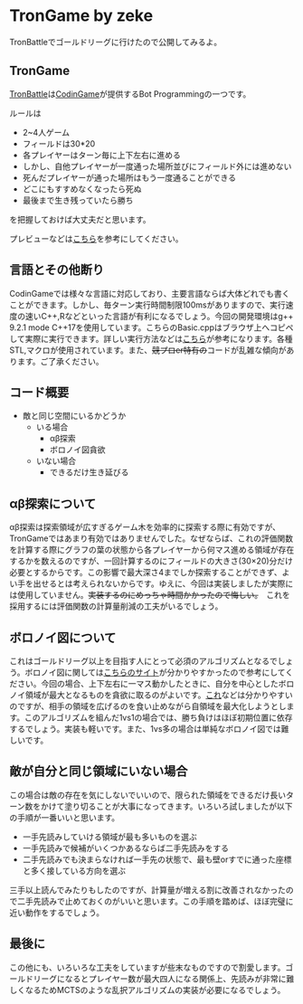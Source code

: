 # TronGame by zeke

TronBattleでゴールドリーグに行けたので公開してみるよ。

## TronGame

[TronBattle](https://www.codingame.com/multiplayer/bot-programming/tron-battle)は[CodinGame](https://www.codingame.com/home)が提供するBot Programmingの一つです。

ルールは
- 2~4人ゲーム
- フィールドは30*20
- 各プレイヤーはターン毎に上下左右に進める
- しかし、自他プレイヤーが一度通った場所並びにフィールド外には進めない
- 死んだプレイヤーが通った場所はもう一度通ることができる
- どこにもすすめなくなったら死ぬ
- 最後まで生き残っていたら勝ち

を把握しておけば大丈夫だと思います。

プレビューなどは[こちら](https://www.codingame.com/replay/480039590
)を参考にしてください。


## 言語とその他断り

CodinGameでは様々な言語に対応しており、主要言語ならば大体どれでも書くことができます。しかし、毎ターン実行時間制限100msがありますので、実行速度の速いC++,Rなどといった言語が有利になるでしょう。今回の開発環境はg++ 9.2.1 mode C++17を使用しています。こちらのBasic.cppはブラウザ上へコピペして実際に実行できます。詳しい実行方法などは[こちら](https://qiita.com/javacommons/items/b178c924199d1a6d524d)が参考になります。各種STL,マクロが使用されています。また、~~競プロer特有の~~コードが乱雑な傾向があります。ご了承ください。


## コード概要

- 敵と同じ空間にいるかどうか
    - いる場合
        - αβ探索
        - ボロノイ図貪欲
    - いない場合
        - できるだけ生き延びる


## αβ探索について

αβ探索は探索領域が広すぎるゲーム木を効率的に探索する際に有効ですが、TronGameではあまり有効ではありませんでした。なぜならば、これの評価関数を計算する際にグラフの葉の状態から各プレイヤーから何マス進める領域が存在するかを数えるのですが、一回計算するのにフィールドの大きさ(30×20)分だけ必要とするからです。この影響で最大深さ4までしか探索することができず、よい手を出せるとは考えられないからです。ゆえに、今回は実装しましたが実際には使用していません。~~実装するのにめっちゃ時間かかったので悔しい。~~　これを採用するには評価関数の計算量削減の工夫がいるでしょう。

## ボロノイ図について

これはゴールドリーグ以上を目指す人にとって必須のアルゴリズムとなるでしょう。ボロノイ図に関しては[こちらのサイト](http://www.ics.kagoshima-u.ac.jp/~fuchida/edu/algorithm/voronoi-diagram/voronoi-diagram.html)が分かりやすかったので参考にしてください。今回の場合、上下左右に一マス動かしたときに、自分を中心としたボロノイ領域が最大となるものを貪欲に取るのがよいです。[これ](https://www.codingame.com/replay/480065627
)などは分かりやすいのですが、相手の領域を広げるのを食い止めながら自領域を最大化しようとします。このアルゴリズムを組んだ1vs1の場合では、勝ち負けはほぼ初期位置に依存するでしょう。実装も軽いです。また、1vs多の場合は単純なボロノイ図では難しいです。

## 敵が自分と同じ領域にいない場合
この場合は敵の存在を気にしないでいいので、限られた領域をできるだけ長いターン数をかけて塗り切ることが大事になってきます。いろいろ試しましたが以下の手順が一番いいと思います。

- 一手先読みしていける領域が最も多いものを選ぶ
- 一手先読みで候補がいくつかあるならば二手先読みをする
- 二手先読みでも決まらなければ一手先の状態で、最も壁orすでに通った座標と多く接している方向を選ぶ

三手以上読んでみたりもしたのですが、計算量が増える割に改善されなかったので二手先読みで止めておくのがいいと思います。この手順を踏めば、ほぼ完璧に近い動作をするでしょう。

## 最後に
この他にも、いろいろな工夫をしていますが些末なものですので割愛します。ゴールドリーグになるとプレイヤー数が最大四人になる関係上、先読みが非常に難しくなるためMCTSのような乱択アルゴリズムの実装が必要になるでしょう。